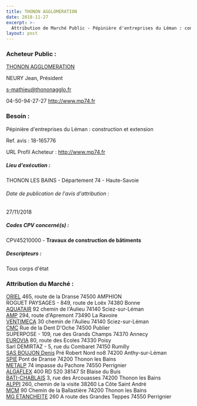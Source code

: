 ```yaml
---
title: THONON AGGLOMERATION
date: 2018-11-27
excerpt: >-
  Attribution de Marché Public - Pépinière d'entreprises du Léman : construction et extension
layout: post
---
```


### Acheteur Public : 
<a href="/acheteur-133/siren-200067551"> THONON AGGLOMERATION</a><br/>

NEURY Jean, Président

s-mathieu@thononagglo.fr

04-50-94-27-27
http://www.mp74.fr
### Besoin :

Pépinière d'entreprises du Léman : construction et extension

Ref. avis : 18-165776

URL Profil Acheteur : http://www.mp74.fr

##### Lieu d'exécution :

THONON LES BAINS - Département 74 - Haute-Savoie

###### Date de publication de l'avis d'attribution : 
27/11/2018

##### Codes CPV concerné(s) :
CPV45210000 - **Travaux de construction de bâtiments** <br/>

##### Descripteurs :
Tous corps d'état <br/>

### Attribution du Marché :
<a href="/entreprise-559/siren-428789622"> ORIEL</a>    465, route de la Dranse 74500 AMPHION <br/>
ROGUET PAYSAGES - 849, route de Loëx 74380 Bonne <br/>
<a href="/entreprise-566/siren-491385209"> AQUATAIR</a>    92 chemin de l'Aulieu 74140 Sciez-sur-Léman <br/>
<a href="/entreprise-562/siren-449664341"> AMP</a>    294, route d'Apremont 73490 La Ravoire <br/>
<a href="/entreprise-545/siren-315144535"> VENTIMECA</a>    30 chemin de l'Aulieu 74140 Sciez-sur-Léman <br/>
<a href="/entreprise-582/siren-887686723"> CMC</a>    Rue de la Dent D'Oche 74500 Publier <br/>
SUPERPOSE - 109, rue des Grands Champs 74370 Annecy <br/>
<a href="/entreprise-557/siren-414629162"> EUROVIA</a>    80, route des Ecoles 74330 Poisy <br/>
Sarl DEMIRTAZ - 5, rue du Combaret 74150 Rumilly <br/>
<a href="/entreprise-555/siren-401086467"> SAS BOUJON Denis</a>    Pré Robert Nord no8 74200 Anthy-sur-Léman <br/>
<a href="/entreprise-546/siren-319060075"> SPIE</a>    Pont de Dranse 74200 Thonon les Bains <br/>
<a href="/entreprise-567/siren-499496032"> METALP</a>    74 impasse du Pachore 74550 Perrignier <br/>
<a href="/entreprise-543/siren-060500378"> ALGAFLEX</a>    400 RD 520 38147 St Blaise du Buis <br/>
<a href="/entreprise-580/siren-829776087"> BATI-CHABLAIS</a>    3, rue des Arcouasses 74200 Thonon les Bains <br/>
<a href="/entreprise-571/siren-528568843"> ALPPI</a>    260, chemin de la visite 38260 La Côte Saint André <br/>
<a href="/entreprise-569/siren-510244692"> MCM</a>    90 Chemin de la Ballastière 74200 Thonon les Bains <br/>
<a href="/entreprise-566/siren-491152955"> MG ETANCHEITE</a>    260 A route des Grandes Teppes 74550 Perrignier <br/>
